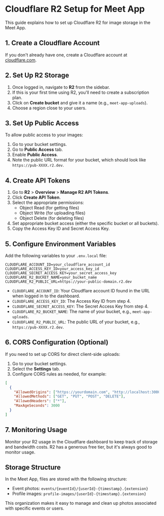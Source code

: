 # Cloudflare R2 Setup for Meet App

This guide explains how to set up Cloudflare R2 for image storage in the Meet App.

## 1. Create a Cloudflare Account

If you don't already have one, create a Cloudflare account at [cloudflare.com](https://cloudflare.com).

## 2. Set Up R2 Storage

1. Once logged in, navigate to **R2** from the sidebar.
2. If this is your first time using R2, you'll need to create a subscription plan.
3. Click on **Create bucket** and give it a name (e.g., `meet-app-uploads`).
4. Choose a region close to your users.

## 3. Set Up Public Access

To allow public access to your images:

1. Go to your bucket settings.
2. Go to **Public Access** tab.
3. Enable **Public Access**.
4. Note the public URL format for your bucket, which should look like `https://pub-XXXX.r2.dev`.

## 4. Create API Tokens

1. Go to **R2** > **Overview** > **Manage R2 API Tokens**.
2. Click **Create API Token**.
3. Select the appropriate permissions:
   - Object Read (for getting files)
   - Object Write (for uploading files)
   - Object Delete (for deleting files)
4. Set appropriate bucket access (either the specific bucket or all buckets).
5. Copy the Access Key ID and Secret Access Key.

## 5. Configure Environment Variables

Add the following variables to your `.env.local` file:

```
CLOUDFLARE_ACCOUNT_ID=your_cloudflare_account_id
CLOUDFLARE_ACCESS_KEY_ID=your_access_key_id
CLOUDFLARE_SECRET_ACCESS_KEY=your_secret_access_key
CLOUDFLARE_R2_BUCKET_NAME=your_bucket_name
CLOUDFLARE_R2_PUBLIC_URL=https://your-public-domain.r2.dev
```

- `CLOUDFLARE_ACCOUNT_ID`: Your Cloudflare account ID found in the URL when logged in to the dashboard.
- `CLOUDFLARE_ACCESS_KEY_ID`: The Access Key ID from step 4.
- `CLOUDFLARE_SECRET_ACCESS_KEY`: The Secret Access Key from step 4.
- `CLOUDFLARE_R2_BUCKET_NAME`: The name of your bucket, e.g., `meet-app-uploads`.
- `CLOUDFLARE_R2_PUBLIC_URL`: The public URL of your bucket, e.g., `https://pub-XXXX.r2.dev`.

## 6. CORS Configuration (Optional)

If you need to set up CORS for direct client-side uploads:

1. Go to your bucket settings.
2. Select the **Settings** tab.
3. Configure CORS rules as needed, for example:

```json
[
  {
    "AllowedOrigins": ["https://yourdomain.com", "http://localhost:3000"],
    "AllowedMethods": ["GET", "PUT", "POST", "DELETE"],
    "AllowedHeaders": ["*"],
    "MaxAgeSeconds": 3000
  }
]
```

## 7. Monitoring Usage

Monitor your R2 usage in the Cloudflare dashboard to keep track of storage and bandwidth costs. R2 has a generous free tier, but it's always good to monitor usage.

## Storage Structure

In the Meet App, files are stored with the following structure:

- Event photos: `events/{eventId}/{userId}-{timestamp}.{extension}`
- Profile images: `profile-images/{userId}-{timestamp}.{extension}`

This organization makes it easy to manage and clean up photos associated with specific events or users. 